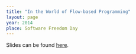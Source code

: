 ```yaml
---
title: "In the World of Flow-based Programming"
layout: page
year: 2014
place: Software Freedom Day
---
```


Slides can be found [here](/slides/flow-based-programming).
